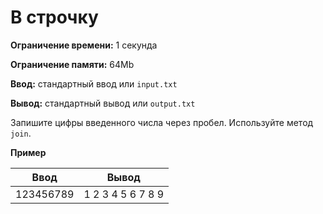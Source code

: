 # В строчку

**Ограничение времени:** 1 секунда

**Ограничение памяти:** 64Mb

**Ввод:** стандартный ввод или `input.txt`

**Вывод:** стандартный вывод или `output.txt`

Запишите цифры введенного числа через пробел. Используйте метод `join`.

**Пример**

| Ввод        | Вывод           |
| ----------- | ----------- |
| 123456789   | 1 2 3 4 5 6 7 8 9 |